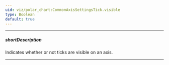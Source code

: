 ```yaml
---
uid: viz/polar_chart:CommonAxisSettingsTick.visible
type: Boolean
default: true
---
```

---
##### shortDescription
Indicates whether or not ticks are visible on an axis.

---
